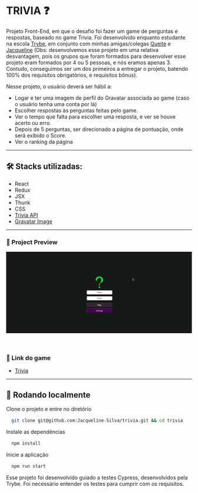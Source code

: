# TRIVIA ❓

Projeto Front-End, em que o desafio foi fazer um game de perguntas e respostas, baseado no game Trivia. Foi desenvolvido enquanto estudante na escola [Trybe](https://www.betrybe.com/), em conjunto com minhas amigas/colegas [Queite](https://www.github.com/queite) e [Jacqueline](https://github.com/Jacqueline-Silva) (Obs: desenvolvemos esse projeto em uma relativa desvantagem, pois os grupos que foram formados para desenvolver esse projeto eram formados por 4 ou 5 pessoas, e nós eramos apenas 3. Contudo, conseguimos ser um dos primeiros a entregar o projeto, batendo 100% dos requisitos obrigatórios, e requisitos bônus).


Nesse projeto, o usuário deverá ser hábil a:
* Logar e ter uma imagem de perfil do Gravatar associada ao game (caso o usuário tenha uma conta por lá) 
* Escolher respostas às perguntas feitas pelo game.
* Ver o tempo que falta para escolher uma resposta, e ver se houve acerto ou erro.
* Depois de 5 perguntas, ser direcionado a página de pontuação, onde será exibido o Score.
* Ver o ranking da página
---

## 🛠️ **Stacks utilizadas:**
* React
* Redux
* JSX
* Thunk
* CSS
* [Trivia API](https://opentdb.com/api_config.php)
* [Gravatar Image](https://br.gravatar.com/site/implement/images/)
---



### 🔎 Project Preview
![App Screenshot](./Trivia.gif)

&nbsp;
### 🔗 Link do game
* [Trivia](https://queite.github.io/trivia/)

---
## :pushpin: Rodando localmente
Clone o projeto e entre no diretório
```bash
  git clone git@github.com:Jacqueline-Silva/trivia.git && cd trivia
```
Instale as dependências
```bash
  npm install
```
Inicie a aplicação
```bash
  npm run start
```

Esse projeto foi desenvolvido guiado a testes Cypress, desenvolvidos pela Trybe. Foi necessário entender os testes para cumprir com os requisitos.
